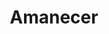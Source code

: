 ---
pid: llp469
title: Amanecer
location_transcription: En el centro de la ciudad
coordinates: "[-75.173404497715, 39.951709391169]"
zipcode: 
gen_neighborhood: 
neighborhood: 
outside_phl: 
age: '72'
age_range: 70+
instagram: 
image_file_name: llp_469.jpg
proposal_transcription: Este monumento nos recuerda que en la hora mas oscura hay
  una luz iluminando nuestro camino iluminando nuestra vida hay una luz iluminandanos
  y ayudandanos
topic: Uplifting
topic_summary: '0'
type: Sculpture Statue
keywords_other: dawn, light, future, hope
credit: Miguel
image_labels: 
twitter: 
facebook: 
permalink: "/monuments/llp469/"
layout: item-page
---
